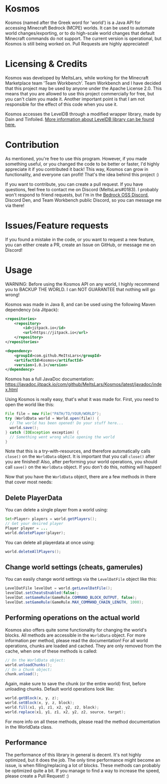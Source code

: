 # Kosmos
Kosmos (named after the Greek word for 'world') is a Java API for accessing Minecraft Bedrock (MCPE) worlds.
It can be used to automate world changes/exporting, or to do high-scale world changes that default Minecraft commands do not support.
The current version is operational, but Kosmos is still being worked on. Pull Requests are highly appreciated!

# Licensing & Credits
Kosmos was developed by MeItsLars, while working for the Minecraft Marketplace team 'Team Workbench'.
Team Workbench and I have decided that this project may be used by anyone under the Apache License 2.0.
This means that you are allowed to use this project commercially for free, but you can't claim you made it.
Another important point is that I am not responsible for the effect of this code when you use it.

Kosmos accesses the LevelDB through a modified wrapper library, made by Dain and Tinfoiled.
[More information about LevelDB library can be found here.](https://github.com/MeItsLars/LevelDB-MCPE)

# Contribution
As mentioned, you're free to use this program. However, if you made something useful, or you changed the code to be better or faster, 
I'd highly appreciate it if you contributed it back! This way, Kosmos can grow in functionality, and everyone can profit! That's the idea behind this project :)

If you want to contribute, you can create a pull request. If you have questions, feel free to contact me on Discord (MeItsLars#0183). I probably won't respond to friend requests, but I'm in the [Bedrock OSS Discord](https://discord.gg/XjV87YN), Discord Den, and Team Workbench public Discord, so you can message me via there!

# Issues/Feature requests
If you found a mistake in the code, or you want to request a new feature, you can either create a PR, create an Issue on GitHub, or message me on Discord!

# Usage
WARNING: Before using the Kosmos API on any world, I highly recommend you to BACKUP THE WORLD. I can NOT GUARANTEE that nothing will go wrong!

Kosmos was made in Java 8, and can be used using the following Maven dependency (via Jitpack):
```xml
<repositories>
    <repository>
        <id>jitpack.io</id>
        <url>https://jitpack.io</url>
    </repository>
</repositories>

<dependency>
    <groupId>com.github.MeItsLars</groupId>
    <artifactId>Kosmos</artifactId>
    <version>1.0.1</version>
</dependency>
```

Kosmos has a full JavaDoc documentation: https://javadoc.jitpack.io/com/github/MeItsLars/Kosmos/latest/javadoc/index.html

Using Kosmos is really easy, that's what it was made for. First, you need to open the world like this:
```java
File file = new File("PATH/TO/YOUR/WORLD");
try (WorldData world = World.open(file)) {
  // The world has been opened! Do your stuff here...
  world.save();
} catch (IOException exception) {
  // Something went wrong while opening the world
}
```
Note that this is a try-with-resources, and therefore automatically calls ``close()`` on the ``WorldData`` object. It is important that you call ``close()`` after you are finished! Also, after performing your world operations, you should call ``save()`` on the ``WorldData`` object. If you don't do this, nothing will happen!

Now that you have the ``WorldData`` object, there are a few methods in there that cover most needs:
## Delete PlayerData
You can delete a single player from a world using:
```java
Set<Player> players = world.getPlayers();
// Get your desired player
Player player = ...
world.deletePlayer(player);
```
You can delete all playerdata at once using:
```java
world.deleteAllPlayers();
```

## Change world settings (cheats, gamerules)
You can easily change world settings via the ``LevelDatFile`` object like this:
```java
LevelDatFile levelDat = world.getLevelDatFile();
levelDat.setCheatsEnabled(false);
levelDat.setGameRule(GameRule.COMMAND_BLOCK_OUTPUT, false);
levelDat.setGameRule(GameRule.MAX_COMMAND_CHAIN_LENGTH, 1000);
```

## Performing operations on the actual world
Kosmos also offers quite some functionality for changing the world's blocks.
All methods are accessible in the ``WorldData`` object. For more information per method, please read the documentation!
For all world operations, chunks are loaded and cached. They are only removed from the cache, when one of these methods is called:
```java
// On the WorldData object:
world.unloadChunks();
// On a Chunk object:
chunk.unload();
```
Again, make sure to save the chunk (or the entire world) first, before unloading chunks. Default world operations look like:
```java
world.getBlock(x, y, z);
world.setBlock(x, y, z, block);
world.fill(x1, y1, z1, x2, y2, z2, block);
world.replace(x1, y1, z1, x2, y2, z2, source, target);
```
For more info on all these methods, please read the method documentation in the WorldData class.

## Performance
The performance of this library in general is decent. It's not highly optimized, but it does the job. The only time performance might become an issue, is when filling/replacing a lot of blocks. These methods can probably be optimized quite a bit. If you manage to find a way to increase the speed, please create a Pull Request! :)
